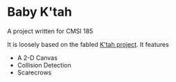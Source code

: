 # Baby K'tah
A project written for CMSI 185

It is loosely based on the fabled [K'tah project](https://github.com/lmucs/ktah).
It features

* A 2-D Canvas
* Collision Detection
* Scarecrows
